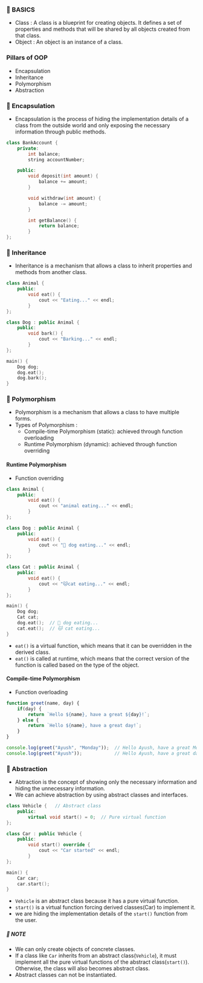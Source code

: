 ### 🚀 BASICS
- Class : A class is a blueprint for creating objects. It defines a set of properties and methods that will be shared by all objects created from that class.
- Object : An object is an instance of a class.


### Pillars of OOP
- Encapsulation
- Inheritance
- Polymorphism
- Abstraction


### 📌 Encapsulation
- Encapsulation is the process of hiding the implementation details of a class from the outside world and only exposing the necessary information through public methods.

```c++
class BankAccount {
    private:
        int balance;
        string accountNumber;

    public:
        void deposit(int amount) {
            balance += amount;
        }

        void withdraw(int amount) {
            balance -= amount;
        }

        int getBalance() {
            return balance;
        }
};
```

### 📌 Inheritance
- Inheritance is a mechanism that allows a class to inherit properties and methods from another class.

```c++
class Animal {
    public:
        void eat() {
            cout << "Eating..." << endl;
        }
};

class Dog : public Animal {
    public:
        void bark() {
            cout << "Barking..." << endl;
        }
};

main() {
    Dog dog;
    dog.eat();
    dog.bark();
}


```


### 📌 Polymorphism
- Polymorphism is a mechanism that allows a class to have multiple forms.
- Types of Polymorphism :
    - Compile-time Polymorphism (static): achieved through function overloading
    - Runtime Polymorphism (dynamic): achieved through function overriding

#### Runtime Polymorphism
- Function overriding

```c++
class Animal {
    public:
        void eat() {
            cout << "animal eating..." << endl;
        }
};

class Dog : public Animal {
    public:
        void eat() {
            cout << "🐶 dog eating..." << endl;
        }
};

class Cat : public Animal {
    public:
        void eat() {
            cout << "🐱cat eating..." << endl;
        }
};

main() {
    Dog dog;
    Cat cat;
    dog.eat();  // 🐶 dog eating...
    cat.eat();  // 🐱 cat eating...
}
```

- `eat()` is a virtual function, which means that it can be overridden in the derived class.
- `eat()` is called at runtime, which means that the correct version of the function is called based on the type of the object.

#### Compile-time Polymorphism
- Function overloading

```javascript
function greet(name, day) {
    if(day) {
        return `Hello ${name}, have a great ${day}!`;
    } else {
        return `Hello ${name}, have a great day!`;
    }
}

console.log(greet("Ayush", "Monday"));  // Hello Ayush, have a great Monday!
console.log(greet("Ayush"));            // Hello Ayush, have a great day!
```


### 📌 Abstraction
- Abtraction is the concept of showing only the necessary information and hiding the unnecessary information.
- We can achieve abstraction by using abstract classes and interfaces.

```c++
class Vehicle {   // Abstract class
    public:
        virtual void start() = 0;  // Pure virtual function
};

class Car : public Vehicle {
    public:
        void start() override {
            cout << "Car started" << endl;
        }
};

main() {
    Car car;
    car.start();
}
```

- `Vehicle` is an abstract class because it has a pure virtual function.
- `start()` is a virtual function forcing derived classes(Car) to implement it.
- we are hiding the implementation details of the `start()` function from the user.


##### 🚨 NOTE
- We can only create objects of concrete classes.
- If a class like `Car` inherits from an abstract class(`Vehicle`), it must implement all the pure virtual functions of the abstract class(`start()`). Otherwise, the class will also becomes abstract class.
- Abstract classes can not be instantiated.







